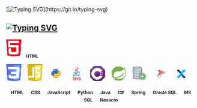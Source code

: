 <!--타이틀-->
[![Typing SVG](https://readme-typing-svg.demolab.com?font=Doto&pause=1000&color=FFFFFF&width=435&lines=Happy+Coding!)](https://git.io/typing-svg)

<!--  -->
## [![Typing SVG](https://readme-typing-svg.demolab.com?font=Doto&pause=1000&color=FFFFFF&repeat=false&width=435&lines=%F0%9F%92%A1+Tech+Stack+%26+Experience)](https://git.io/typing-svg)

<p align="center">
  <p>
    <img src="https://raw.githubusercontent.com/BinHyun/BinHyun/main/assets/icons/HTML_icon.png" width="40" title="HTML" />&nbsp;&nbsp;
    <sub><b>HTML</b></sub>&nbsp;&nbsp;&nbsp;
  </p>
  
  <img src="https://raw.githubusercontent.com/BinHyun/BinHyun/main/assets/icons/CSS_icon.png" width="40" title="CSS" />
  &nbsp;&nbsp;
  <img src="https://raw.githubusercontent.com/BinHyun/BinHyun/main/assets/icons/JS_icon.png" width="40" title="JavaScript" />
  &nbsp;&nbsp;
  <img src="https://raw.githubusercontent.com/BinHyun/BinHyun/main/assets/icons/PYTHON_icon.png" width="40" title="Python" />
  &nbsp;&nbsp;
  <img src="https://raw.githubusercontent.com/BinHyun/BinHyun/main/assets/icons/JAVA_icon.png" width="40" title="Java" />
  &nbsp;&nbsp;
  <img src="https://raw.githubusercontent.com/BinHyun/BinHyun/main/assets/icons/C_Sharp_icon.png" width="40" title="C#" />
  &nbsp;&nbsp;
  <img src="https://raw.githubusercontent.com/BinHyun/BinHyun/main/assets/icons/SPRING_icon.png" width="40" title="Spring" />
  &nbsp;&nbsp;
  <img src="https://raw.githubusercontent.com/BinHyun/BinHyun/main/assets/icons/ORACLE_SQL_icon.png" width="40" title="Oracle SQL" />
  &nbsp;&nbsp;
  <img src="https://raw.githubusercontent.com/BinHyun/BinHyun/main/assets/icons/MS_SQL_icon.png" width="40" title="MS SQL" />
  &nbsp;&nbsp;
  <img src="https://raw.githubusercontent.com/BinHyun/BinHyun/main/assets/icons/NEXACRO_icon.png" width="40" title="Nexacro" />
</p>

<p align="center">
  <sub><b>HTML</b></sub>
  &nbsp;&nbsp;&nbsp;
  <sub><b>CSS</b></sub>
  &nbsp;&nbsp;&nbsp;
  <sub><b>JavaScript</b></sub>
  &nbsp;&nbsp;&nbsp;
  <sub><b>Python</b></sub>
  &nbsp;&nbsp;&nbsp;
  <sub><b>Java</b></sub>
  &nbsp;&nbsp;&nbsp;
  <sub><b>C#</b></sub>
  &nbsp;&nbsp;&nbsp;
  <sub><b>Spring</b></sub>
  &nbsp;&nbsp;&nbsp;
  <sub><b>Oracle SQL</b></sub>
  &nbsp;&nbsp;&nbsp;
  <sub><b>MS SQL</b></sub>
  &nbsp;&nbsp;&nbsp;
  <sub><b>Nexacro</b></sub>
</p>

<br>

<!--START_SECTION:waka-->
<!--END_SECTION:waka-->

